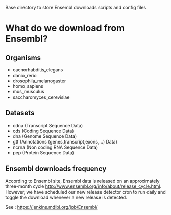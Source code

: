 Base directory to store Ensembl downloads scripts and config files

# What do we download from Ensembl?

## Organisms
  * caenorhabditis_elegans 
  * danio_rerio
  * drosophila_melanogaster
  * homo_sapiens
  * mus_musculus
  * saccharomyces_cerevisiae

## Datasets
 * cdna (Transcript Sequence Data)
 * cds  (Coding Sequence Data)
 * dna  (Genome Sequence Data)
 * gtf   (Annotations (genes,transcript,exons,...) Data)
 * ncrna  (Non coding RNA Sequence Data)
 * pep   (Protein Sequence Data)

## Ensembl downloads frequency
According to Ensembl site, Ensembl data is released on an approximately three-month cycle http://www.ensembl.org/info/about/release_cycle.html. However, we have scheduled 
our new release detector cron to run daily and toggle the download whenever a new release is detected.

See : https://jenkins.mdibl.org/job/Ensembl/
